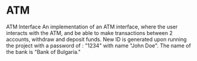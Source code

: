 # ATM
ATM Interface
An implementation of an ATM interface, where the user interacts with the ATM, and be able to make transactions between 2 accounts,
withdraw and deposit funds. 
New ID is generated upon running the project with a password of : "1234" with name "John Doe".
The name of the bank is "Bank of Bulgaria."
